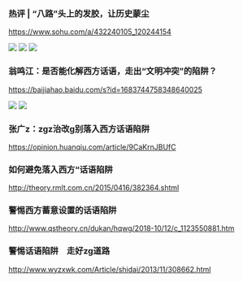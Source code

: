 ### 热评 | “八路”头上的发胶，让历史蒙尘
https://www.sohu.com/a/432240105_120244154

<img src="http://p6.itc.cn/q_70/images03/20201116/bc07c06b6c44490a892a4f7a91ad503a.png">

<img src="http://p6.itc.cn/q_70/images03/20201116/2af645f973944da0844d2652f577779f.png">

<img src="http://p0.itc.cn/q_70/images03/20201116/a5e8f3a82cf34923a437158e6f98018f.jpeg">

### 翁鸣江：是否能化解西方话语，走出“文明冲突”的陷阱？
https://baijiahao.baidu.com/s?id=1683744758348640025

<img src="https://pics4.baidu.com/feed/32fa828ba61ea8d3f48f6a607551ac49241f5883.jpeg?token=81a80b54f1225cf4402f641eb1b3adda">

<img src="https://pics7.baidu.com/feed/64380cd7912397ddd3a6da5dbfd92eb0d1a2876b.jpeg?token=5ec6624b9e0ca8452875e758fba84b83">

### 张广z：zgz治改g别落入西方话语陷阱
https://opinion.huanqiu.com/article/9CaKrnJBUfC

### 如何避免落入西方“话语陷阱
http://theory.rmlt.com.cn/2015/0416/382364.shtml

### 警惕西方蓄意设置的话语陷阱
http://www.qstheory.cn/dukan/hqwg/2018-10/12/c_1123550881.htm

### 警惕话语陷阱　走好zg道路
http://www.wyzxwk.com/Article/shidai/2013/11/308662.html
